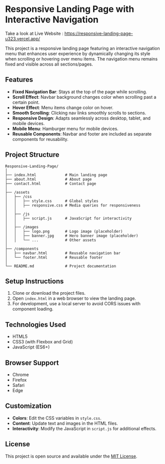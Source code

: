 # Responsive Landing Page with Interactive Navigation

Take a look at Live Website : https://responsive-landing-page-u323.vercel.app/

This project is a responsive landing page featuring an interactive navigation menu that enhances user experience by dynamically changing its style when scrolling or hovering over menu items. The navigation menu remains fixed and visible across all sections/pages.

## Features

- **Fixed Navigation Bar**: Stays at the top of the page while scrolling.
- **Scroll Effect**: Navbar background changes color when scrolling past a certain point.
- **Hover Effect**: Menu items change color on hover.
- **Smooth Scrolling**: Clicking nav links smoothly scrolls to sections.
- **Responsive Design**: Adapts seamlessly across desktop, tablet, and mobile devices.
- **Mobile Menu**: Hamburger menu for mobile devices.
- **Reusable Components**: Navbar and footer are included as separate components for reusability.

## Project Structure

```
Responsive-Landing-Page/
│
├── index.html             # Main landing page
├── about.html             # About page
├── contact.html           # Contact page
│
├── /assets
│   ├── /css
│   │   ├── style.css      # Global styles
│   │   ├── responsive.css # Media queries for responsiveness
│   │
│   ├── /js
│   │   ├── script.js      # JavaScript for interactivity
│   │
│   ├── /images
│   │   ├── logo.png       # Logo image (placeholder)
│   │   ├── banner.jpg     # Hero banner image (placeholder)
│   │   └── ...            # Other assets
│
├── /components
│   ├── navbar.html        # Reusable navigation bar
│   └── footer.html        # Reusable footer
│
└── README.md              # Project documentation
```

## Setup Instructions

1. Clone or download the project files.
2. Open `index.html` in a web browser to view the landing page.
3. For development, use a local server to avoid CORS issues with component loading.

## Technologies Used

- HTML5
- CSS3 (with Flexbox and Grid)
- JavaScript (ES6+)

## Browser Support

- Chrome
- Firefox
- Safari
- Edge

## Customization

- **Colors**: Edit the CSS variables in `style.css`.
- **Content**: Update text and images in the HTML files.
- **Interactivity**: Modify the JavaScript in `script.js` for additional effects.

## License

This project is open source and available under the [MIT License](LICENSE).

